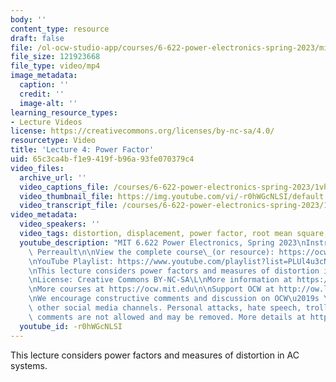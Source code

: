 ```yaml
---
body: ''
content_type: resource
draft: false
file: /ol-ocw-studio-app/courses/6-622-power-electronics-spring-2023/mit6_622s23_lecture_04_360p_16_9.mp4
file_size: 121923668
file_type: video/mp4
image_metadata:
  caption: ''
  credit: ''
  image-alt: ''
learning_resource_types:
- Lecture Videos
license: https://creativecommons.org/licenses/by-nc-sa/4.0/
resourcetype: Video
title: 'Lecture 4: Power Factor'
uid: 65c3ca4b-f1e9-419f-b96a-93fe070379c4
video_files:
  archive_url: ''
  video_captions_file: /courses/6-622-power-electronics-spring-2023/1vhAz5ZCgHm9AY3fmWjHN63ZCt2p3Nml__transcript.webvtt
  video_thumbnail_file: https://img.youtube.com/vi/-r0hWGcNLSI/default.jpg
  video_transcript_file: /courses/6-622-power-electronics-spring-2023/1vhAz5ZCgHm9AY3fmWjHN63ZCt2p3Nml__transcript.pdf
video_metadata:
  video_speakers: ''
  video_tags: distortion, displacement, power factor, root mean square, 6-622-power-electronics-spring-2023
  youtube_description: "MIT 6.622 Power Electronics, Spring 2023\nInstructor: David\
    \ Perreault\n\nView the complete course\_(or resource): https://ocw.mit.edu/courses/6-622-power-electronics-spring-2023/\L\
    \nYouTube Playlist: https://www.youtube.com/playlist?list=PLUl4u3cNGP62UTc77mJoubhDELSC8lfR0\n\
    \nThis lecture considers power factors and measures of distortion in AC systems.\n\
    \nLicense: Creative Commons BY-NC-SA\L\nMore information at https://ocw.mit.edu/terms\L\
    \nMore courses at https://ocw.mit.edu\n\nSupport OCW at http://ow.ly/a1If50zVRlQ\n\
    \nWe encourage constructive comments and discussion on OCW\u2019s YouTube and\
    \ other social media channels. Personal attacks, hate speech, trolling, and inappropriate\
    \ comments are not allowed and may be removed. More details at https://ocw.mit.edu/comments.\n"
  youtube_id: -r0hWGcNLSI
---
```

This lecture considers power factors and measures of distortion in AC systems.